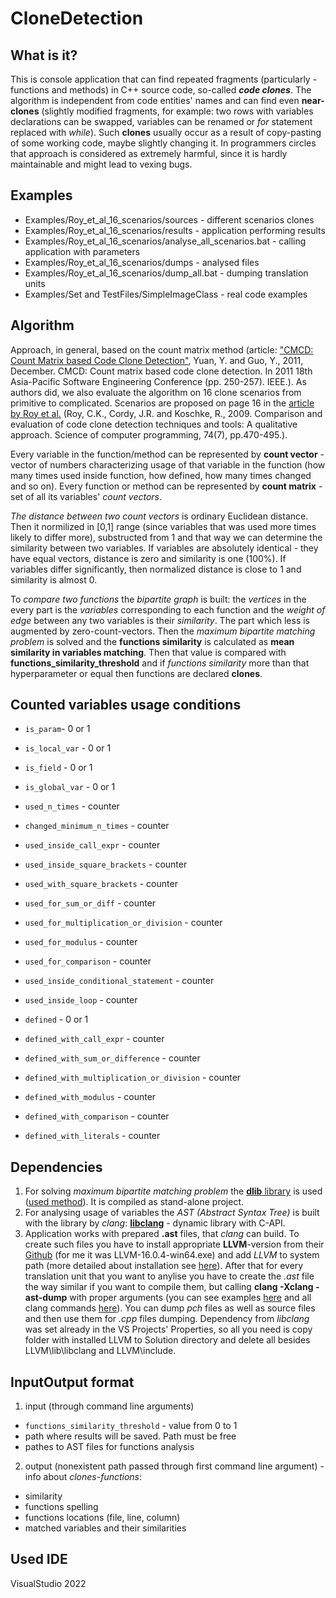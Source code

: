 # CloneDetection

## What is it?
This is console application that can find repeated fragments (particularly - functions and methods) in C++ source code, so-called **_code clones_**. The algorithm is independent from code entities' names and can find even **near-clones** (slightly modified fragments, for example: two rows with variables declarations can be swapped, variables can be renamed or *for* statement replaced with *while*). Such **clones** usually occur as a result of copy-pasting of some working code, maybe slightly changing it. In programmers circles that approach is considered as extremely harmful, since it is hardly maintainable and might lead to vexing bugs. 

## Examples
- Examples/Roy_et_al_16_scenarios/sources - different scenarios clones
- Examples/Roy_et_al_16_scenarios/results - application performing results
- Examples/Roy_et_al_16_scenarios/analyse_all_scenarios.bat - calling application with parameters
- Examples/Roy_et_al_16_scenarios/dumps - analysed files
- Examples/Roy_et_al_16_scenarios/dump_all.bat - dumping translation units
- Examples/Set and TestFiles/SimpleImageClass - real code examples

## Algorithm
Approach, in general, based on the count matrix method (article: ["CMCD: Count Matrix based Code Clone Detection"](https://ieeexplore.ieee.org/abstract/document/6130694), Yuan, Y. and Guo, Y., 2011, December. CMCD: Count matrix based code clone detection. In 2011 18th Asia-Pacific Software Engineering Conference (pp. 250-257). IEEE.).
As authors did, we also evaluate the algorithm on 16 clone scenarios from primitive to complicated. Scenarios are proposed on page 16 in the [article by Roy et al.](https://www.sciencedirect.com/science/article/pii/S0167642309000367) (Roy, C.K., Cordy, J.R. and Koschke, R., 2009. Comparison and evaluation of code clone detection techniques and tools: A qualitative approach. Science of computer programming, 74(7), pp.470-495.).

Every variable in the function/method can be represented by **count vector** - vector of numbers characterizing usage of that variable in the function (how many times used inside function, how defined, how many times changed and so on). Every function or method can be represented by **count matrix** - set of all its variables' *count vectors*.

*The distance between two count vectors* is ordinary Euclidean distance. Then it normilized in \[0,1\] range (since variables that was used more times likely to differ more), substructed from 1 and that way we can determine the similarity between two variables. If variables are absolutely identical - they have equal vectors, distance is zero and similarity is one (100%). If variables differ significantly, then normalized distance is close to 1 and similarity is almost 0.

To *compare two functions* the *bipartite graph* is built: the *vertices* in the every part is the *variables* corresponding to each function and the *weight of edge* between any two variables is their *similarity*. The part which less is augmented by zero-count-vectors. Then the *maximum bipartite matching problem* is solved and the **functions similarity** is calculated as **mean similarity in variables matching**. Then that value is compared with **functions_similarity_threshold** and if *functions similarity* more than that hyperparameter or equal then functions are declared **clones**.

## Counted variables usage conditions
- `is_param`- 0 or 1
- `is_local_var` - 0 or 1
- `is_field` - 0 or 1
- `is_global_var` - 0 or 1

- `used_n_times` - counter
- `changed_minimum_n_times` - counter
- `used_inside_call_expr` - counter
- `used_inside_square_brackets` - counter
- `used_with_square_brackets` - counter

- `used_for_sum_or_diff` - counter
- `used_for_multiplication_or_division` - counter
- `used_for_modulus` - counter
- `used_for_comparison` - counter

- `used_inside_conditional_statement` - counter
- `used_inside_loop` - counter

- `defined` - 0 or 1
- `defined_with_call_expr` - counter
- `defined_with_sum_or_difference` - counter
- `defined_with_multiplication_or_division` - counter
- `defined_with_modulus` - counter
- `defined_with_comparison` - counter
- `defined_with_literals` - counter

## Dependencies
1. For solving *maximum bipartite matching problem* the [**dlib** library](http://dlib.net/) is used ([used method](http://dlib.net/dlib/optimization/max_cost_assignment_abstract.h.html#max_cost_assignment)). It is compiled as stand-alone project.
2. For analysing usage of variables the *AST (Abstract Syntax Tree)* is built with the library by *clang*: [**libclang**](https://clang.llvm.org/doxygen/group__CINDEX.html#ga51eb9b38c18743bf2d824c6230e61f93) - dynamic library with C-API.
3. Application works with prepared **.ast** files, that *clang* can build. 
To create such files you have to install appropriate **LLVM**-version from their [Github](https://github.com/llvm/llvm-project/releases/) (for me it was LLVM-16.0.4-win64.exe) and add *LLVM* to system path (more detailed about installation see [here](https://metanit.com/cpp/tutorial/1.8.php)). After that for every translation unit that you want to anylise you have to create the *.ast* file the way similar if you want to compile them, but calling **clang -Xclang -ast-dump** with proper arguments (you can see examples [here](https://bastian.rieck.me/blog/posts/2015/baby_steps_libclang_ast/) and all clang commands [here](https://clang.llvm.org/docs/ClangCommandLineReference.html)). You can dump *pch* files as well as source files and then use them for *.cpp* files dumping.
Dependency from *libclang* was set already in the VS Projects' Properties, so all you need is copy folder with installed LLVM to Solution directory and delete all besides LLVM\lib\libclang and LLVM\include.

## InputOutput format
1. input (through command line arguments) 
- `functions_similarity_threshold` - value from 0 to 1
- path where results will be saved. Path must be free
- pathes to AST files for functions analysis

2. output (nonexistent path passed through first command line argument) - info about *clones-functions*:
- similarity
- functions spelling
- functions locations (file, line, column)
- matched variables and their similarities

## Used IDE
VisualStudio 2022
